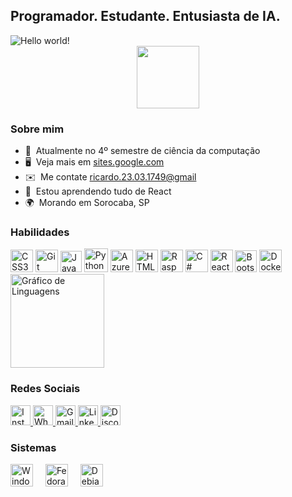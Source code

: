 Programador. Estudante. Entusiasta de IA.
------------------------------------

<!-- Imagem de banner -->
<img src="https://raw.githubusercontent.com/sagar-viradiya/sagar-viradiya/master/resources/banner.png" alt="Hello world!">

<div align="center">
    <!-- Contador de visitas -->
    <img src="https://api.visitorbadge.io/api/visitors?path=devAndreotti&labelColor=%23011627&countColor=%233dd984&style=flat-square&labelStyle=upper" width="100">
</div>

### Sobre mim
* 🚀  Atualmente no 4º semestre de ciência da computação
* 🖥️  Veja mais em [sites.google.com](https://sites.google.com/view/ricardoag/home)
* ✉️  Me contate [ricardo.23.03.1749@gmail](mailto:ricardo.23.03.1749@gmail.com)
* 🧠  Estou aprendendo tudo de React
* 🌍  Morando em Sorocaba, SP

### Habilidades
<div align="left">
  <!-- Icones de habilidades -->
  <img src="https://cdn.jsdelivr.net/gh/devicons/devicon/icons/css3/css3-original.svg" height="36" alt="CSS3" />
  <img src="https://cdn.jsdelivr.net/gh/devicons/devicon/icons/git/git-original.svg" height="36" alt="Git" />
  <img src="https://cdn.jsdelivr.net/gh/devicons/devicon/icons/javascript/javascript-original.svg" height="34" alt="JavaScript" />
  <img src="https://cdn.jsdelivr.net/gh/devicons/devicon/icons/python/python-original.svg" height="38" alt="Python" />
  <img src="https://cdn.jsdelivr.net/gh/devicons/devicon/icons/azure/azure-original.svg" height="36" alt="Azure" />
  <img src="https://cdn.jsdelivr.net/gh/devicons/devicon/icons/html5/html5-original.svg" height="36" alt="HTML5" />
  <img src="https://cdn.jsdelivr.net/gh/devicons/devicon/icons/raspberrypi/raspberrypi-original.svg" height="36" alt="Raspberry Pi" />
  <img src="https://cdn.jsdelivr.net/gh/devicons/devicon/icons/csharp/csharp-original.svg" height="36" alt="C#" />
  <img src="https://cdn.jsdelivr.net/gh/devicons/devicon/icons/react/react-original.svg" height="36" alt="React" />
  <img src="https://cdn.jsdelivr.net/gh/devicons/devicon/icons/bootstrap/bootstrap-original.svg" height="35" alt="Bootstrap" />
  <img src="https://cdn.jsdelivr.net/gh/devicons/devicon/icons/docker/docker-original.svg" height="36" alt="Docker" />
</div>

<div align="left">
  <!-- Gráfico de linguagens mais usadas -->
  <img src="https://github-readme-stats.vercel.app/api/top-langs?username=devAndreotti&locale=pt-br&hide_title=true&layout=compact&card_width=320&langs_count=5&theme=cobalt&hide_border=true&order=2" height="150" alt="Gráfico de Linguagens" />
</div>

### Redes Sociais
<div align="left">
  <!-- Links para redes sociais -->
  <a href="https://www.instagram.com/yourprofile" target="_blank">
    <img src="https://img.shields.io/static/v1?message=Instagram&logo=instagram&label=&color=E4405F&logoColor=white&labelColor=&style=for-the-badge" height="32" alt="Instagram" />
  </a>
  <a href="https://wa.me/5515981888676" target="_blank">
    <img src="https://img.shields.io/static/v1?message=Whatsapp&logo=whatsapp&label=&color=25D366&logoColor=white&labelColor=&style=for-the-badge" height="32" alt="Whatsapp" />
  </a>
  <a href="mailto:ricardo.23.03.1749@gmail.com" target="_blank">
    <img src="https://img.shields.io/static/v1?message=Gmail&logo=gmail&label=&color=D14836&logoColor=white&labelColor=&style=for-the-badge" height="32" alt="Gmail" />
  </a>
  <a href="https://www.linkedin.com/in/ricardo-andreotti-gonçalves-0b5785283" target="_blank">
    <img src="https://img.shields.io/static/v1?message=LinkedIn&logo=linkedin&label=&color=0077B5&logoColor=white&labelColor=&style=for-the-badge" height="32" alt="LinkedIn" />
  </a>
  <a href="https://discordapp.com/users/wantakame#1689" target="_blank">
    <img src="https://img.shields.io/static/v1?message=Discord&logo=discord&label=&color=7289DA&logoColor=white&labelColor=&style=for-the-badge" height="32" alt="Discord" />
  </a>
</div>

### Sistemas
<div align="left">
  <!-- Icones de sistemas operacionais -->
  <img src="https://cdn.jsdelivr.net/gh/devicons/devicon/icons/windows8/windows8-original.svg" height="36" alt="Windows" />
  <img width="12" />
  <img src="https://cdn.jsdelivr.net/gh/devicons/devicon/icons/fedora/fedora-original.svg" height="36" alt="Fedora" />
  <img width="12" />
  <img src="https://cdn.jsdelivr.net/gh/devicons/devicon/icons/debian/debian-original.svg" height="36" alt="Debian" />
  <img width="12" />
</div>
